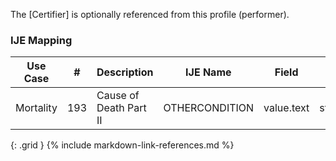 The [Certifier] is optionally referenced from this profile (performer).
### IJE Mapping

| **Use Case** |  **#**   |  **Description**  | **IJE Name**  |  **Field**  |  **Type**  | **Value Set/Comments**  |
| :---------: | --------------- | ------------ | ------------- | ---------- | ---------- | -------------- |
| Mortality | 193 | Cause of Death Part II | OTHERCONDITION | value.text |string(240) |- |
{: .grid }
{% include markdown-link-references.md %}
